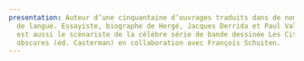 ```yaml
---
presentation: Auteur d’une cinquantaine d’ouvrages traduits dans de nombreuses
  de langue. Essayiste, biographe de Hergé, Jacques Derrida et Paul Valéry, il
  est aussi le scénariste de la célèbre série de bande dessinée Les Cités
  obscures (éd. Casterman) en collaboration avec François Schuiten.
---
```

